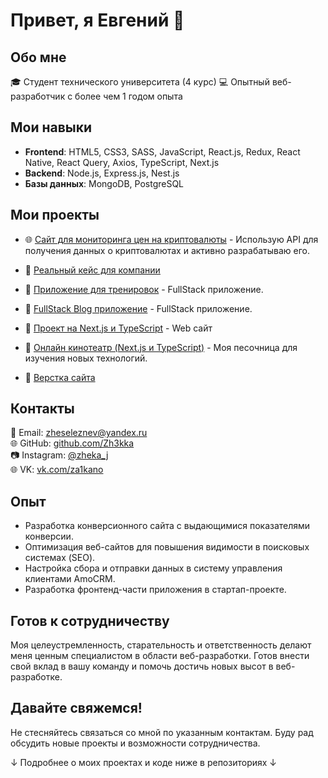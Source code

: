 # Привет, я Евгений 👋

## Обо мне
🎓 Студент технического университета (4 курс)
💻 Опытный веб-разработчик с более чем 1 годом опыта

## Мои навыки
- **Frontend**: HTML5, CSS3, SASS, JavaScript, React.js, Redux, React Native, React Query, Axios, TypeScript, Next.js
- **Backend**: Node.js, Express.js, Nest.js
- **Базы данных**: MongoDB, PostgreSQL

## Мои проекты
- 🌐 [Сайт для мониторинга цен на криптовалюты](https://github.com/Zh3kka/Crypto__) - Использую API для получения данных о криптовалютах и активно разрабатываю его.

- 🚀 [Реальный кейс для компании](https://github.com/Zh3kka/Izumstudio)
- 🚀 [Приложение для тренировок](https://github.com/Zh3kka/WorkoutApp) - FullStack приложение.
- 🚀 [FullStack Blog приложение](https://github.com/Zh3kka/Blog) - FullStack приложение.
- 🚀 [Проект на Next.js и TypeScript]([https://github.com/Zh3kka/TravelApp](https://github.com/Zh3kka/Travel-Web-Site)) - Web сайт
- 🚀 [Онлайн кинотеатр (Next.js и TypeScript)](https://github.com/Zh3kka/Clone_Netflix) - Моя песочница для изучения новых технологий.
- 🚀 [Верстка сайта](https://github.com/Zh3kka/Quibly)

## Контакты
📧 Email: [zheseleznev@yandex.ru](mailto:zheseleznev@yandex.ru)  
🌐 GitHub: [github.com/Zh3kka](https://github.com/Zh3kka)  
📷 Instagram: [@zheka_j](https://www.instagram.com/@zheka_j/)  
🌐 VK: [vk.com/za1kano](https://vk.com/za1kano)

## Опыт
- Разработка конверсионного сайта с выдающимися показателями конверсии.
- Оптимизация веб-сайтов для повышения видимости в поисковых системах (SEO).
- Настройка сбора и отправки данных в систему управления клиентами AmoCRM.
- Разработка фронтенд-части приложения в стартап-проекте.

## Готов к сотрудничеству
Моя целеустремленность, старательность и ответственность делают меня ценным специалистом в области веб-разработки. Готов внести свой вклад в вашу команду и помочь достичь новых высот в веб-разработке.

## Давайте свяжемся!
Не стесняйтесь связаться со мной по указанным контактам. Буду рад обсудить новые проекты и возможности сотрудничества.

↓ Подробнее о моих проектах и коде ниже в репозиториях ↓
